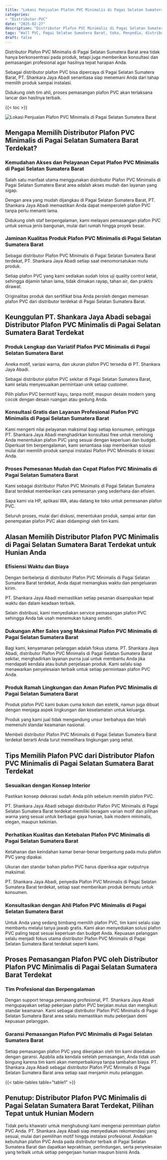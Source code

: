 ```yaml
---
title: "Lokasi Penjualan Plafon PVC Minimalis di Pagai Selatan Sumatera Barat"
categories: 
- "Distributor-PVC"
date: "2025-02-27"
description: "Distributor Plafon PVC Minimalis di Pagai Selatan Sumatera Barat untuk hunian, office, dan ritel. Material berkualitas, variasi motif, pilihan warna modern, beserta layanan penempatan dikerjakan oleh tim berpengalaman serta kepastian resmi!|Layanan penjualan Plafon PVC Minimalis di Pagai Selatan Sumatera Barat bagi keperluan rumah, kantor, atau ritel, beserta produk berkualitas dan instalasi oleh tenaga ahli ahli dan garansi resmi.|Pilihan Plafon PVC Minimalis di Pagai Selatan Sumatera Barat yang terbukti untuk tempat tinggal, kantor, serta ritel, bersama panel unggulan dan penempatan oleh tenaga ahli profesional dan garansi resmi.|Penyediaan Plafon PVC Minimalis di Pagai Selatan Sumatera Barat bagi rumah, perkantoran, dan gerai, dengan produk terbaik dan penempatan ditangani oleh tim ahli, lengkap beserta garansi resmi.}"
tags: "Wall PVC, Pagai Selatan Sumatera Barat, toko, Penyedia, distributor"
draft: false
---
```


Distributor Plafon PVC Minimalis di Pagai Selatan Sumatera Barat area tidak hanya berkonsentrasi pada produk, tetapi juga memberikan konsultasi dan pemasangan profesional agar hasilnya tepat harapan Anda.

Sebagai distributor plafon PVC bisa dipercaya di Pagai Selatan Sumatera Barat, PT. Shankara Jaya Abadi senantiasa siap menemani Anda dari tahap memilih produk sampai instalasi.

Didukung oleh tim ahli, proses pemasangan plafon PVC akan terlaksana lancar dan hasilnya terbaik.

{{< toc >}}

![Lokasi Penjualan Plafon PVC Minimalis di Pagai Selatan Sumatera Barat](/images/Distributor-PVC/Lokasi-Penjualan-Plafon-PVC-Minimalis-di-Pagai-Selatan-Sumatera-Barat.png)


## Mengapa Memilih Distributor Plafon PVC Minimalis di Pagai Selatan Sumatera Barat Terdekat?

### Kemudahan Akses dan Pelayanan Cepat Plafon PVC Minimalis di Pagai Selatan Sumatera Barat

Salah satu manfaat utama menggunakan distributor Plafon PVC Minimalis di Pagai Selatan Sumatera Barat area adalah akses mudah dan layanan yang sigap.

Dengan area yang mudah dijangkau di Pagai Selatan Sumatera Barat, PT. Shankara Jaya Abadi memastikan Anda dapat memperoleh plafon PVC tanpa perlu menanti lama.

Didukung oleh staf berpengalaman, kami melayani pemasangan plafon PVC untuk semua jenis bangunan, mulai dari rumah hingga proyek besar.

### Jaminan Kualitas Produk Plafon PVC Minimalis di Pagai Selatan Sumatera Barat

Sebagai distributor Plafon PVC Minimalis di Pagai Selatan Sumatera Barat terdekat, PT. Shankara Jaya Abadi setiap saat menomorsatukan mutu produk.

Setiap plafon PVC yang kami sediakan sudah lolos uji quality control ketat, sehingga dijamin tahan lama, tidak dimakan rayap, tahan air, dan praktis dirawat.

Originalitas produk dan sertifikat bisa Anda peroleh dengan memesan plafon PVC dari distributor terdekat di Pagai Selatan Sumatera Barat.

## Keunggulan PT. Shankara Jaya Abadi sebagai Distributor Plafon PVC Minimalis di Pagai Selatan Sumatera Barat Terdekat

### Produk Lengkap dan Variatif Plafon PVC Minimalis di Pagai Selatan Sumatera Barat

Aneka motif, variasi warna, dan ukuran plafon PVC tersedia di PT. Shankara Jaya Abadi.

Sebagai distributor plafon PVC sekitar di Pagai Selatan Sumatera Barat, kami selalu menyesuaikan permintaan unik setiap customer.

Pilih plafon PVC bermotif kayu, tanpa motif, maupun desain modern yang cocok dengan desain ruangan atau gedung Anda.

### Konsultasi Gratis dan Layanan Profesional Plafon PVC Minimalis di Pagai Selatan Sumatera Barat

Kami mengerti nilai pelayanan maksimal bagi setiap konsumen, sehingga PT. Shankara Jaya Abadi menghadirkan konsultasi free untuk menolong Anda menentukan plafon PVC yang sesuai dengan keperluan dan budget. Diperkuat tim berpengalaman, kami senantiasa siap memberikan solusi mulai dari memilih produk sampai instalasi Plafon PVC Minimalis di lokasi Anda.

### Proses Pemesanan Mudah dan Cepat Plafon PVC Minimalis di Pagai Selatan Sumatera Barat

Kami sebagai distributor Plafon PVC Minimalis di Pagai Selatan Sumatera Barat terdekat memberikan cara pemesanan yang sederhana dan efisien.

Sapa kami via HP, aplikasi WA, atau datang ke toko untuk pemesanan plafon PVC.

Seluruh proses, mulai dari diskusi, menentukan produk, sampai antar dan penempatan plafon PVC akan didampingi oleh tim kami.

## Alasan Memilih Distributor Plafon PVC Minimalis di Pagai Selatan Sumatera Barat Terdekat untuk Hunian Anda

### Efisiensi Waktu dan Biaya

Dengan berbelanja di distributor Plafon PVC Minimalis di Pagai Selatan Sumatera Barat terdekat, Anda dapat memangkas waktu dan pengeluaran kirim.

PT. Shankara Jaya Abadi memastikan setiap pesanan disampaikan tepat waktu dan dalam keadaan terbaik.

Selain distribusi, kami menyediakan service pemasangan plafon PVC sehingga Anda tak usah menemukan tukang sendiri.

### Dukungan After Sales yang Maksimal Plafon PVC Minimalis di Pagai Selatan Sumatera Barat

Bagi kami, kenyamanan pelanggan adalah fokus utama. PT. Shankara Jaya Abadi, distributor Plafon PVC Minimalis di Pagai Selatan Sumatera Barat sekitar, menghadirkan layanan purna jual untuk membantu Anda jika mendapati kendala atau butuh penjelasan produk. Kami selalu siap menawarkan penyelesaian terbaik untuk setiap permintaan plafon PVC Anda.

### Produk Ramah Lingkungan dan Aman Plafon PVC Minimalis di Pagai Selatan Sumatera Barat

Produk plafon PVC kami bukan cuma kokoh dan estetik, namun juga dibuat dengan menjaga aspek lingkungan dan keselamatan untuk keluarga.

Produk yang kami jual tidak mengandung unsur berbahaya dan telah memenuhi standar keamanan nasional.

Membeli distributor Plafon PVC Minimalis di Pagai Selatan Sumatera Barat terdekat berarti Anda turut memelihara lingkungan yang sehat.

## Tips Memilih Plafon PVC dari Distributor Plafon PVC Minimalis di Pagai Selatan Sumatera Barat Terdekat

### Sesuaikan dengan Konsep Interior

Pastikan konsep dekorasi sudah Anda pilih sebelum memilih plafon PVC.

PT. Shankara Jaya Abadi sebagai distributor Plafon PVC Minimalis di Pagai Selatan Sumatera Barat terdekat memiliki beragam varian motif dan pilihan warna yang sesuai untuk berbagai gaya hunian, baik modern minimalis, elegan, maupun kekinian.

### Perhatikan Kualitas dan Ketebalan Plafon PVC Minimalis di Pagai Selatan Sumatera Barat

Ketahanan dan keindahan kamar benar-benar bergantung pada mutu plafon PVC yang dipakai.

Ukuran dan standar bahan plafon PVC harus diperiksa agar outputnya maksimal.

PT. Shankara Jaya Abadi, penyedia Plafon PVC Minimalis di Pagai Selatan Sumatera Barat terdekat, setiap saat memberikan produk bermutu untuk konsumen.

### Konsultasikan dengan Ahli Plafon PVC Minimalis di Pagai Selatan Sumatera Barat

Untuk Anda yang sedang bimbang memilih plafon PVC, tim kami selalu siap membantu melalui tanya jawab gratis. Kami akan menyediakan solusi plafon PVC paling tepat sesuai keperluan dan budget Anda. Kepuasan pelanggan selalu menjadi fokus utama distributor Plafon PVC Minimalis di Pagai Selatan Sumatera Barat terdekat seperti kami.

## Proses Pemasangan Plafon PVC oleh Distributor Plafon PVC Minimalis di Pagai Selatan Sumatera Barat Terdekat

### Tim Profesional dan Berpengalaman

Dengan support tenaga pemasang profesional, PT. Shankara Jaya Abadi mengupayakan setiap pekerjaan plafon PVC berjalan mulus dan mengikuti standar keamanan. Kami sebagai distributor Plafon PVC Minimalis di Pagai Selatan Sumatera Barat area selalu memastikan mutu pekerjaan demi kepuasan pelanggan.

### Garansi Pemasangan Plafon PVC Minimalis di Pagai Selatan Sumatera Barat

Setiap pemasangan plafon PVC yang dikerjakan oleh tim kami disediakan dengan garansi. Apabila ada kendala setelah pemasangan, Anda tidak usah bingung karena tim kami akan memperbaikinya tanpa tambahan biaya. PT. Shankara Jaya Abadi sebagai distributor Plafon PVC Minimalis di Pagai Selatan Sumatera Barat area setiap saat menjamin mutu pelanggan.

{{< table-tables table="table1" >}}

## Penutup: Distributor Plafon PVC Minimalis di Pagai Selatan Sumatera Barat Terdekat, Pilihan Tepat untuk Hunian Modern

Tidak perlu khawatir untuk menghubungi kami mengenai permintaan plafon PVC Anda. PT. Shankara Jaya Abadi siap menyediakan rekomendasi yang sesuai, mulai dari pemilihan motif hingga instalasi profesional. Andalkan kebutuhan plafon PVC Anda pada distributor terbaik di Pagai Selatan Sumatera Barat dan dapatkan kepraktisan, perlindungan, serta penyelesaian yang terbaik untuk setiap pengerjaan hunian maupun bisnis Anda.